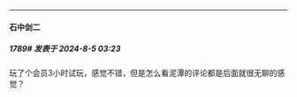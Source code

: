 ﻿
*****

####  石中剑二  
##### 1789#       发表于 2024-8-5 03:23

玩了个会员3小时试玩，感觉不错，但是怎么看泥潭的评论都是后面就很无聊的感觉？

